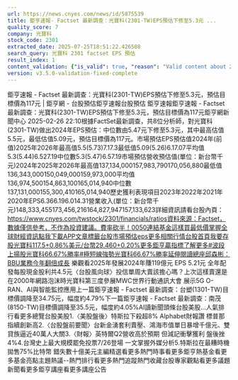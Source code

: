 ```yaml
---
url: https://news.cnyes.com/news/id/5875539
title: 鉅亨速報- Factset 最新調查：光寶科(2301-TW)EPS預估下修至5.3元 ...
quality_score: 7
company: 光寶科
stock_code: 2301
extracted_date: 2025-07-25T18:51:22.426508
search_query: 光寶科 2301 factset EPS 預估
result_index: 1
content_validation: {"is_valid": true, "reason": "Valid content about 2301"}
version: v3.5.0-validation-fixed-complete
---
```


鉅亨速報 - Factset 最新調查：光寶科(2301-TW)EPS預估下修至5.3元，預估目標價為117元 | 鉅亨網 - 台股預估‌‌鉅亨速報台股預估 鉅亨速報鉅亨速報 - Factset 最新調查：光寶科(2301-TW)EPS預估下修至5.3元，預估目標價為117元鉅亨網新聞中心 2025-02-26 22:10‌根據FactSet最新調查，共8位分析師，對光寶科(2301-TW)做出2024年EPS預估：中位數由5.47元下修至5.3元，其中最高估值5.5元，最低估值5.09元，預估目標價為117元。市場預估EPS預估值2024年(前值)2025年2026年最高值5.5(5.73)7.17.3最低值5.09(5.26)6.17.07平均值5.3(5.44)6.527.19中位數5.3(5.47)6.57.19市場預估營收‌預估值(單位：新台幣千元)2024年2025年2026年最高值137,134,000157,983,790170,056,880最低值136,343,000150,049,000159,973,000平均值136,974,500154,863,100165,014,940中位數137,131,000155,300,410165,014,940歷史獲利表現項目2023年2022年2021年2020年EPS6.366.196.014.31營業收入(單位：新台幣千元)148,333,455173,456,216164,827,947157,133,623詳細資訊請看台股內頁：https://www.cnyes.com/twstock/2301/financials/ratios資料來源：Factset，數據僅供參考，不作為投資建議。費率砍半！0050連結基金這樣買最低​價掌握全球財經資訊點我下載APP文章標籤台股市場預估eps更多相關行情台股首頁我要存股光寶科117.5+0.86%美元/台幣29.460+0.20%更多鉅亨贏指標了解更多#波段上揚股光寶科66.67%勝率#極短線強勢光寶科66.67%勝率延伸閱讀總座邱森彬：BBU業務今年翻倍成長 樂觀看2025年發展2024年賺119億元 EPS 5.21元 全年配發每股現金股利共4.5元〈台股風向球〉投信單周大賣該擔心嗎？上次這樣賣還是在2000年網路泡沫時光寶科第三度參展MWC世界行動通訊大會 展示5G O-RAN、AI與智能監控應用‌上一篇鉅亨速報 - Factset 最新調查：台塑(1301-TW)目標價調降至34.75元，幅度約4.79%下一篇鉅亨速報 - Factset 最新調查：南茂(8150-TW)目標價調降至35.5元，幅度約4.05%‌‌AI讀新聞頭條台股美股...人氣排行看更多總覽台股美股1.〈美股盤後〉特斯拉下殺超8% Alphabet財報讚 標普那指續創新高2.〈台股盤前要聞〉台新金湧套利賣壓、鴻海市值單日暴增千億元、雙貸族逼近40萬人大關3.〈財報〉英特爾Q2營收高於預期 但減記衝擊獲利 盤後挫4%4.台灣史上最大規模罷免投票7/26登場 一文掌握外媒分析5.特斯拉在最糟時機拋售75%比特幣 錯失數十億美元‌主編精選看更多‌熱門時事看更多‌‌‌‌‌‌‌‌‌‌‌‌‌‌‌‌‌鉅亨熱基金看更多基金亮點主題熱議‌‌‌‌--‌‌‌‌熱門排行看更多熱門追蹤熱門收藏‌‌‌‌‌‌‌‌‌台股專家觀點看更多議題新聞看更多鉅亨講座看更多講座公告‌‌‌‌‌‌‌‌